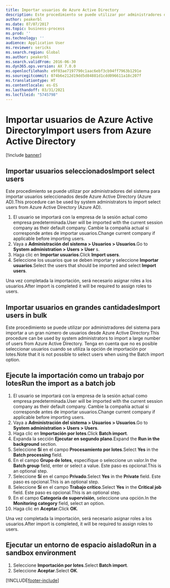 ```yaml
---
title: Importar usuarios de Azure Active Directory
description: Este procedimiento se puede utilizar por administradores del sistema para importar manualmente usuarios seleccionados o para importar a un gran número de usuarios desde Azure Active Directory.
author: peakerbl
ms.date: 07/07/2017
ms.topic: business-process
ms.prod: ''
ms.technology: ''
audience: Application User
ms.reviewer: sericks
ms.search.region: Global
ms.author: peakerbl
ms.search.validFrom: 2016-06-30
ms.dyn365.ops.version: AX 7.0.0
ms.openlocfilehash: e9f03ae7197790c1aac6ebf3cb94ff7963b1291e
ms.sourcegitcommit: 074b6e212d19dd5d84881d1cdd096611a18c207f
ms.translationtype: HT
ms.contentlocale: es-ES
ms.lasthandoff: 03/31/2021
ms.locfileid: "5745798"
---
```

# <a name="import-users-from-azure-active-directory"></a><span data-ttu-id="7909e-103">Importar usuarios de Azure Active Directory</span><span class="sxs-lookup"><span data-stu-id="7909e-103">Import users from Azure Active Directory</span></span>

[!include [banner](../../includes/banner.md)]

## <a name="import-select-users"></a><span data-ttu-id="7909e-104">Importar usuarios seleccionados</span><span class="sxs-lookup"><span data-stu-id="7909e-104">Import select users</span></span>

<span data-ttu-id="7909e-105">Este procedimiento se puede utilizar por administradores del sistema para importar usuarios seleccionados desde Azure Active Directory (Azure AD).</span><span class="sxs-lookup"><span data-stu-id="7909e-105">This procedure can be used by system administrators to import select users from Azure Active Directory (Azure AD).</span></span>

1. <span data-ttu-id="7909e-106">El usuario se importará con la empresa de la sesión actual como empresa predeterminada.</span><span class="sxs-lookup"><span data-stu-id="7909e-106">User will be imported with the current session company as their default company.</span></span> <span data-ttu-id="7909e-107">Cambie la compañía actual si corresponde antes de importar usuarios.</span><span class="sxs-lookup"><span data-stu-id="7909e-107">Change current company if applicable before importing users.</span></span>
2. <span data-ttu-id="7909e-108">Vaya a **Administración del sistema > Usuarios > Usuarios**.</span><span class="sxs-lookup"><span data-stu-id="7909e-108">Go to **System administration > Users > User** s.</span></span>
3. <span data-ttu-id="7909e-109">Haga clic en **Importar usuarios**.</span><span class="sxs-lookup"><span data-stu-id="7909e-109">Click **Import users**.</span></span>
4. <span data-ttu-id="7909e-110">Seleccione los usuarios que se deben importar y seleccione **Importar usuarios**.</span><span class="sxs-lookup"><span data-stu-id="7909e-110">Select the users that should be imported and select **Import users**.</span></span>

<span data-ttu-id="7909e-111">Una vez completada la importación, será necesario asignar roles a los usuarios.</span><span class="sxs-lookup"><span data-stu-id="7909e-111">After import is completed it will be required to assign roles to users.</span></span>

## <a name="import-users-in-bulk"></a><span data-ttu-id="7909e-112">Importar usuarios en grandes cantidades</span><span class="sxs-lookup"><span data-stu-id="7909e-112">Import users in bulk</span></span>

<span data-ttu-id="7909e-113">Este procedimiento se puede utilizar por administradores del sistema para importar a un gran número de usuarios desde Azure Active Directory.</span><span class="sxs-lookup"><span data-stu-id="7909e-113">This procedure can be used by system administrators to import a large number of users from Azure Active Directory.</span></span>
<span data-ttu-id="7909e-114">Tenga en cuenta que no es posible seleccionar usuarios cuando se utiliza la opción de importación por lotes.</span><span class="sxs-lookup"><span data-stu-id="7909e-114">Note that it is not possible to select users when using the Batch import option.</span></span>

## <a name="run-the-import-as-a-batch-job"></a><span data-ttu-id="7909e-115">Ejecute la importación como un trabajo por lotes</span><span class="sxs-lookup"><span data-stu-id="7909e-115">Run the import as a batch job</span></span>
1. <span data-ttu-id="7909e-116">El usuario se importará con la empresa de la sesión actual como empresa predeterminada.</span><span class="sxs-lookup"><span data-stu-id="7909e-116">User will be imported with the current session company as their default company.</span></span> <span data-ttu-id="7909e-117">Cambie la compañía actual si corresponde antes de importar usuarios.</span><span class="sxs-lookup"><span data-stu-id="7909e-117">Change current company if applicable before importing users.</span></span>
2. <span data-ttu-id="7909e-118">Vaya a **Administración del sistema > Usuarios > Usuarios**.</span><span class="sxs-lookup"><span data-stu-id="7909e-118">Go to **System administration > Users > Users**.</span></span>
3. <span data-ttu-id="7909e-119">Haga clic en **Importación por lotes**.</span><span class="sxs-lookup"><span data-stu-id="7909e-119">Click **Batch import**.</span></span>
4. <span data-ttu-id="7909e-120">Expanda la sección **Ejecutar en segundo plano**.</span><span class="sxs-lookup"><span data-stu-id="7909e-120">Expand the **Run in the background** section.</span></span>
4. <span data-ttu-id="7909e-121">Seleccione **Sí** en el campo **Procesamiento por lotes**.</span><span class="sxs-lookup"><span data-stu-id="7909e-121">Select **Yes** in the **Batch processing** field.</span></span>
6. <span data-ttu-id="7909e-122">En el campo **Grupo de lotes**, especifique o seleccione un valor.</span><span class="sxs-lookup"><span data-stu-id="7909e-122">In the **Batch group** field, enter or select a value.</span></span> <span data-ttu-id="7909e-123">Este paso es opcional.</span><span class="sxs-lookup"><span data-stu-id="7909e-123">This is an optional step.</span></span>  
7. <span data-ttu-id="7909e-124">Seleccione **Sí** en el campo **Privado**.</span><span class="sxs-lookup"><span data-stu-id="7909e-124">Select **Yes** in the **Private** field.</span></span> <span data-ttu-id="7909e-125">Este paso es opcional.</span><span class="sxs-lookup"><span data-stu-id="7909e-125">This is an optional step.</span></span>  
8. <span data-ttu-id="7909e-126">Seleccione **Sí** en el campo **Trabajo crítico**.</span><span class="sxs-lookup"><span data-stu-id="7909e-126">Select **Yes** in the **Critical job** field.</span></span> <span data-ttu-id="7909e-127">Este paso es opcional.</span><span class="sxs-lookup"><span data-stu-id="7909e-127">This is an optional step.</span></span>  
9. <span data-ttu-id="7909e-128">En el campo **Categoría de supervisión**, seleccione una opción.</span><span class="sxs-lookup"><span data-stu-id="7909e-128">In the **Monitoring category** field, select an option.</span></span>
10. <span data-ttu-id="7909e-129">Haga clic en **Aceptar**.</span><span class="sxs-lookup"><span data-stu-id="7909e-129">Click **OK**.</span></span>

<span data-ttu-id="7909e-130">Una vez completada la importación, será necesario asignar roles a los usuarios.</span><span class="sxs-lookup"><span data-stu-id="7909e-130">After import is completed, it will be required to assign roles to users.</span></span>

## <a name="run-in-a-sandbox-environment"></a><span data-ttu-id="7909e-131">Ejecutar un entorno de espacio aislado</span><span class="sxs-lookup"><span data-stu-id="7909e-131">Run in a sandbox environment</span></span>
1. <span data-ttu-id="7909e-132">Seleccione **Importación por lotes**.</span><span class="sxs-lookup"><span data-stu-id="7909e-132">Select **Batch import**.</span></span>
2. <span data-ttu-id="7909e-133">Seleccione **Aceptar**.</span><span class="sxs-lookup"><span data-stu-id="7909e-133">Select **OK**.</span></span>


[!INCLUDE[footer-include](../../../../includes/footer-banner.md)]